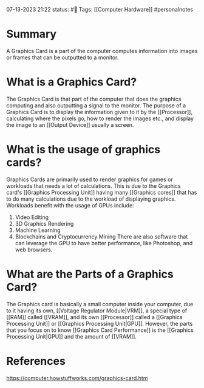 07-13-2023 21:22
status: #📝
Tags: [[Computer Hardware]] #personalnotes 

# Summary 
A Graphics Card is a part of the computer computes information into images or frames that can be outputted to a monitor.

# What is a Graphics Card? 
The Graphics Card is that part of the computer that does the graphics computing and also outputting a signal to the monitor. The purpose of a Graphics Card is to display the information given to it by the [[Processor]], calculating where the pixels go, how to render the images etc., and display the image to an [[Output Device]] usually a screen. 

# What is the usage of graphics cards? 
Graphics Cards are primarily used to render graphics for games or workloads that needs a lot of calculations. This is due to the Graphics card's [[Graphics Processing Unit]] having many [[Graphics cores]] that has to do many calculations due to the workload of displaying graphics. Workloads benefit with the usage of GPUs include: 
1. Video Editing
2. 3D Graphics Rendering
3. Machine Learning
4. Blockchains and Cryptocurrency Mining
There are also software that can leverage the GPU to have better performance, like Photoshop, and web browsers. 

# What are the Parts of a Graphics Card?
 The Graphics card is basically a small computer inside your computer, due to it having its own, [[Voltage Regulator Module|VRM]], a special type of [[RAM]] called [[VRAM]], and its own [[Processor]] called a [[Graphics Processing Unit]] or [[Graphics Processing Unit|GPU]]. However, the parts that you focus on to know [[Graphics Card Performance]] is the [[Graphics Processing Unit|GPU]] and the amount of [[VRAM]]. 


# References
https://computer.howstuffworks.com/graphics-card.htm